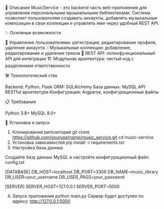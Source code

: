 📖 Описание
MusicService - это backend часть веб-приложения для управления персональными музыкальными библиотеками. Система позволяет пользователям создавать аккаунты, добавлять музыкальные композиции в свои коллекции и управлять ими через удобный REST API.

✨ Основные возможности

👤 Управление пользователями: регистрация, редактирование профиля, удаление аккаунта
🎶 Музыкальные коллекции: добавление, редактирование и удаление треков
🚀 REST API: полнофункциональный API для интеграции
🏗️ Модульная архитектура: чистый код с разделением ответственности

🛠️ Технологический стек

Backend: Python, Flask
ORM: SQLAlchemy
База данных: MySQL
API: RESTful архитектура
Конфигурация: Argparse, конфигурационные файлы

📋 Требования

Python 3.8+
MySQL 8.0+

🚀 Установка и запуск
1. Клонирование репозитория
   git clone https://github.com/yourusername/music_service.git
   cd music-service
3. Установка зависимостей
    pip install -r requirements.txt
4. Настройка базы данных
   
Создайте базу данных MySQL и настройте конфигурационный файл:
config.txt

[DATABASE]
DB_HOST=localhost
DB_PORT=3306
DB_NAME=music_library
DB_USER=your_username
DB_USER_PASS=your_password

[SERVER]
SERVER_HOST=127.0.0.1
SERVER_PORT=5000

4. Запуск приложения
  python main.py 
Сервер будет доступен по адресу: http://127.0.0.1:5000
